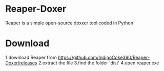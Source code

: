 # Reaper-Doxer
Reaper is a simple open-source doxxer tool coded in Python



# Download
1.download Reaper from https://github.com/IndigoCoke390/Reaper-Doxer/releases 
2.extract the file 
3.find the folder 'dist'
4.open reaper.exe
